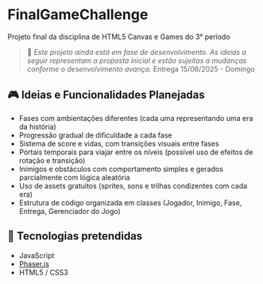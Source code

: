 # FinalGameChallenge
Projeto final da disciplina de HTML5 Canvas e Games do 3° período

> 🔧 *Este projeto ainda está em fase de desenvolvimento. As ideias a seguir representam a proposta inicial e estão sujeitas a mudanças conforme o desenvolvimento avança.*
> Entrega 15/06/2025 - Domingo

## 🎮 Ideias e Funcionalidades Planejadas

- Fases com ambientações diferentes (cada uma representando uma era da história)
- Progressão gradual de dificuldade a cada fase
- Sistema de score e vidas, com transições visuais entre fases
- Portais temporais para viajar entre os níveis (possível uso de efeitos de rotação e transição)
- Inimigos e obstáculos com comportamento simples e gerados parcialmente com lógica aleatória
- Uso de assets gratuitos (sprites, sons e trilhas condizentes com cada era)
- Estrutura de código organizada em classes (Jogador, Inimigo, Fase, Entrega, Gerenciador do Jogo)

## 🚀 Tecnologias pretendidas

- JavaScript
- [Phaser.js](https://phaser.io/)
- HTML5 / CSS3
